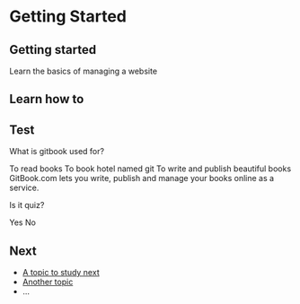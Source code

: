 # Getting Started
## Getting started

Learn the basics of managing a website



## Learn how to




## Test

<quiz name="Gitbook Quiz">
    <question multiple>
        <p>What is gitbook used for?</p>
        <answer correct>To read books</answer>
        <answer>To book hotel named git</answer>
        <answer correct>To write and publish beautiful books</answer>
        <explanation>GitBook.com lets you write, publish and manage your books online as a service.</explanation>
    </question>
    <question>
        <p>Is it quiz?</p>
        <answer correct>Yes</answer>
        <answer>No</answer>
    </question>
</quiz>







## Next

 * [A topic to study next](en/topics/_topic/_unit/index.md)
 * [Another topic](en/topics/_topic/_unit/index.md)
 * ...


